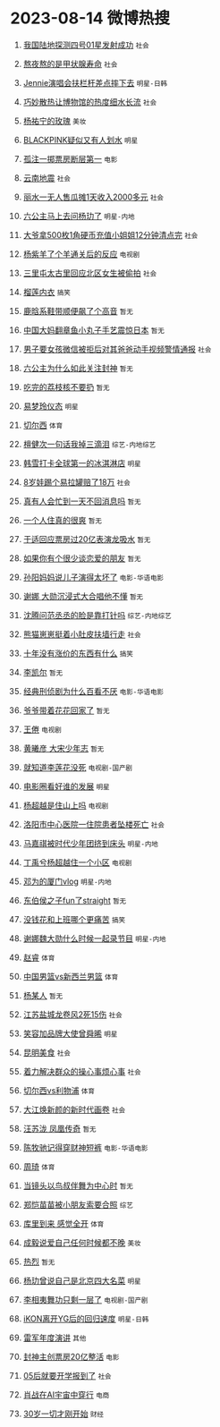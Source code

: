 # 2023-08-14 微博热搜 
1. [我国陆地探测四号01星发射成功](https://m.weibo.cn/search?containerid=100103type%3D1%26t%3D10%26q%3D%23%E6%88%91%E5%9B%BD%E9%99%86%E5%9C%B0%E6%8E%A2%E6%B5%8B%E5%9B%9B%E5%8F%B701%E6%98%9F%E5%8F%91%E5%B0%84%E6%88%90%E5%8A%9F%23&stream_entry_id=51&isnewpage=1&extparam=seat%3D1%26cate%3D10103%26dgr%3D0%26pos%3D0%26stream_entry_id%3D51%26c_type%3D51%26filter_type%3Drealtimehot%26display_time%3D1691951051%26pre_seqid%3D169195105185401757828&luicode=10000011&lfid=106003type%3D25%26t%3D3%26disable_hot%3D1%26filter_type%3Drealtimehot) `社会` 

2. [熬夜熬的是甲状腺寿命](https://m.weibo.cn/search?containerid=100103type%3D1%26t%3D10%26q%3D%23%E7%86%AC%E5%A4%9C%E7%86%AC%E7%9A%84%E6%98%AF%E7%94%B2%E7%8A%B6%E8%85%BA%E5%AF%BF%E5%91%BD%23&stream_entry_id=31&isnewpage=1&extparam=seat%3D1%26cate%3D5001%26dgr%3D0%26stream_entry_id%3D31%26realpos%3D1%26pos%3D0%26q%3D%2523%25E7%2586%25AC%25E5%25A4%259C%25E7%2586%25AC%25E7%259A%2584%25E6%2598%25AF%25E7%2594%25B2%25E7%258A%25B6%25E8%2585%25BA%25E5%25AF%25BF%25E5%2591%25BD%2523%26band_rank%3D1%26lcate%3D5001%26flag%3D16%26c_type%3D31%26filter_type%3Drealtimehot%26display_time%3D1691951051%26pre_seqid%3D169195105185401757828&luicode=10000011&lfid=106003type%3D25%26t%3D3%26disable_hot%3D1%26filter_type%3Drealtimehot) `社会` 

3. [Jennie演唱会扶栏杆差点摔下去](https://m.weibo.cn/search?containerid=100103type%3D1%26t%3D10%26q%3D%23Jennie%E6%BC%94%E5%94%B1%E4%BC%9A%E6%89%B6%E6%A0%8F%E6%9D%86%E5%B7%AE%E7%82%B9%E6%91%94%E4%B8%8B%E5%8E%BB%23&stream_entry_id=31&isnewpage=1&extparam=seat%3D1%26cate%3D5001%26dgr%3D0%26stream_entry_id%3D31%26realpos%3D2%26pos%3D1%26q%3D%2523Jennie%25E6%25BC%2594%25E5%2594%25B1%25E4%25BC%259A%25E6%2589%25B6%25E6%25A0%258F%25E6%259D%2586%25E5%25B7%25AE%25E7%2582%25B9%25E6%2591%2594%25E4%25B8%258B%25E5%258E%25BB%2523%26band_rank%3D2%26lcate%3D5001%26flag%3D1%26c_type%3D31%26filter_type%3Drealtimehot%26display_time%3D1691951051%26pre_seqid%3D169195105185401757828&luicode=10000011&lfid=106003type%3D25%26t%3D3%26disable_hot%3D1%26filter_type%3Drealtimehot) `明星-日韩` 

4. [巧妙散热让博物馆的热度细水长流](https://m.weibo.cn/search?containerid=100103type%3D1%26t%3D10%26q%3D%23%E5%B7%A7%E5%A6%99%E6%95%A3%E7%83%AD%E8%AE%A9%E5%8D%9A%E7%89%A9%E9%A6%86%E7%9A%84%E7%83%AD%E5%BA%A6%E7%BB%86%E6%B0%B4%E9%95%BF%E6%B5%81%23&stream_entry_id=31&isnewpage=1&extparam=seat%3D1%26cate%3D5001%26dgr%3D0%26stream_entry_id%3D31%26realpos%3D3%26pos%3D2%26q%3D%2523%25E5%25B7%25A7%25E5%25A6%2599%25E6%2595%25A3%25E7%2583%25AD%25E8%25AE%25A9%25E5%258D%259A%25E7%2589%25A9%25E9%25A6%2586%25E7%259A%2584%25E7%2583%25AD%25E5%25BA%25A6%25E7%25BB%2586%25E6%25B0%25B4%25E9%2595%25BF%25E6%25B5%2581%2523%26band_rank%3D3%26lcate%3D5001%26flag%3D0%26c_type%3D31%26filter_type%3Drealtimehot%26display_time%3D1691951051%26pre_seqid%3D169195105185401757828&luicode=10000011&lfid=106003type%3D25%26t%3D3%26disable_hot%3D1%26filter_type%3Drealtimehot) `社会` 

5. [杨祐宁的玫瑰](https://m.weibo.cn/search?containerid=100103type%3D1%26t%3D10%26q%3D%23%E6%9D%A8%E7%A5%90%E5%AE%81%E7%9A%84%E7%8E%AB%E7%91%B0%23&stream_entry_id=31&isnewpage=1&extparam=seat%3D1%26topic_ad%3D1%26cate%3D5001%26dgr%3D0%26is_ad_pos%3D1%26adid%3D199382%26pos%3D3%26stream_entry_id%3D31%26band_rank%3D4%26lcate%3D5001%26q%3D%2523%25E6%259D%25A8%25E7%25A5%2590%25E5%25AE%2581%25E7%259A%2584%25E7%258E%25AB%25E7%2591%25B0%2523%26c_type%3D31%26filter_type%3Drealtimehot%26display_time%3D1691951051%26pre_seqid%3D169195105185401757828&luicode=10000011&lfid=106003type%3D25%26t%3D3%26disable_hot%3D1%26filter_type%3Drealtimehot) `美妆` 

6. [BLACKPINK疑似又有人划水](https://m.weibo.cn/search?containerid=100103type%3D1%26t%3D10%26q%3D%23BLACKPINK%E7%96%91%E4%BC%BC%E5%8F%88%E6%9C%89%E4%BA%BA%E5%88%92%E6%B0%B4%23&stream_entry_id=31&isnewpage=1&extparam=seat%3D1%26cate%3D5001%26dgr%3D0%26stream_entry_id%3D31%26realpos%3D4%26pos%3D4%26q%3D%2523BLACKPINK%25E7%2596%2591%25E4%25BC%25BC%25E5%258F%2588%25E6%259C%2589%25E4%25BA%25BA%25E5%2588%2592%25E6%25B0%25B4%2523%26band_rank%3D4%26lcate%3D5001%26flag%3D2%26c_type%3D31%26filter_type%3Drealtimehot%26display_time%3D1691951051%26pre_seqid%3D169195105185401757828&luicode=10000011&lfid=106003type%3D25%26t%3D3%26disable_hot%3D1%26filter_type%3Drealtimehot) `明星` 

7. [孤注一掷票房断层第一](https://m.weibo.cn/search?containerid=100103type%3D1%26t%3D10%26q%3D%23%E5%AD%A4%E6%B3%A8%E4%B8%80%E6%8E%B7%E7%A5%A8%E6%88%BF%E6%96%AD%E5%B1%82%E7%AC%AC%E4%B8%80%23&stream_entry_id=31&isnewpage=1&extparam=seat%3D1%26cate%3D5001%26dgr%3D0%26stream_entry_id%3D31%26realpos%3D5%26pos%3D5%26q%3D%2523%25E5%25AD%25A4%25E6%25B3%25A8%25E4%25B8%2580%25E6%258E%25B7%25E7%25A5%25A8%25E6%2588%25BF%25E6%2596%25AD%25E5%25B1%2582%25E7%25AC%25AC%25E4%25B8%2580%2523%26band_rank%3D5%26lcate%3D5001%26flag%3D0%26c_type%3D31%26filter_type%3Drealtimehot%26display_time%3D1691951051%26pre_seqid%3D169195105185401757828&luicode=10000011&lfid=106003type%3D25%26t%3D3%26disable_hot%3D1%26filter_type%3Drealtimehot) `电影` 

8. [云南地震](https://m.weibo.cn/search?containerid=100103type%3D1%26t%3D10%26q%3D%23%E4%BA%91%E5%8D%97%E5%9C%B0%E9%9C%87%23&stream_entry_id=31&isnewpage=1&extparam=seat%3D1%26cate%3D5001%26dgr%3D0%26stream_entry_id%3D31%26realpos%3D6%26pos%3D6%26q%3D%2523%25E4%25BA%2591%25E5%258D%2597%25E5%259C%25B0%25E9%259C%2587%2523%26band_rank%3D6%26lcate%3D5001%26flag%3D0%26c_type%3D31%26filter_type%3Drealtimehot%26display_time%3D1691951051%26pre_seqid%3D169195105185401757828&luicode=10000011&lfid=106003type%3D25%26t%3D3%26disable_hot%3D1%26filter_type%3Drealtimehot) `社会` 

9. [丽水一无人售瓜摊1天收入2000多元](https://m.weibo.cn/search?containerid=100103type%3D1%26t%3D10%26q%3D%23%E4%B8%BD%E6%B0%B4%E4%B8%80%E6%97%A0%E4%BA%BA%E5%94%AE%E7%93%9C%E6%91%8A1%E5%A4%A9%E6%94%B6%E5%85%A52000%E5%A4%9A%E5%85%83%23&stream_entry_id=31&isnewpage=1&extparam=seat%3D1%26cate%3D5001%26dgr%3D0%26stream_entry_id%3D31%26realpos%3D7%26pos%3D7%26q%3D%2523%25E4%25B8%25BD%25E6%25B0%25B4%25E4%25B8%2580%25E6%2597%25A0%25E4%25BA%25BA%25E5%2594%25AE%25E7%2593%259C%25E6%2591%258A1%25E5%25A4%25A9%25E6%2594%25B6%25E5%2585%25A52000%25E5%25A4%259A%25E5%2585%2583%2523%26band_rank%3D7%26lcate%3D5001%26flag%3D32768%26c_type%3D31%26filter_type%3Drealtimehot%26display_time%3D1691951051%26pre_seqid%3D169195105185401757828&luicode=10000011&lfid=106003type%3D25%26t%3D3%26disable_hot%3D1%26filter_type%3Drealtimehot) `社会` 

10. [六公主马上去问杨玏了](https://m.weibo.cn/search?containerid=100103type%3D1%26t%3D10%26q%3D%23%E5%85%AD%E5%85%AC%E4%B8%BB%E9%A9%AC%E4%B8%8A%E5%8E%BB%E9%97%AE%E6%9D%A8%E7%8E%8F%E4%BA%86%23&stream_entry_id=31&isnewpage=1&extparam=seat%3D1%26cate%3D5001%26dgr%3D0%26stream_entry_id%3D31%26realpos%3D8%26pos%3D8%26q%3D%2523%25E5%2585%25AD%25E5%2585%25AC%25E4%25B8%25BB%25E9%25A9%25AC%25E4%25B8%258A%25E5%258E%25BB%25E9%2597%25AE%25E6%259D%25A8%25E7%258E%258F%25E4%25BA%2586%2523%26band_rank%3D8%26lcate%3D5001%26flag%3D0%26c_type%3D31%26filter_type%3Drealtimehot%26display_time%3D1691951051%26pre_seqid%3D169195105185401757828&luicode=10000011&lfid=106003type%3D25%26t%3D3%26disable_hot%3D1%26filter_type%3Drealtimehot) `明星-内地` 

11. [大爷拿500枚1角硬币充值小姐姐12分钟清点完](https://m.weibo.cn/search?containerid=100103type%3D1%26t%3D10%26q%3D%23%E5%A4%A7%E7%88%B7%E6%8B%BF500%E6%9E%9A1%E8%A7%92%E7%A1%AC%E5%B8%81%E5%85%85%E5%80%BC%E5%B0%8F%E5%A7%90%E5%A7%9012%E5%88%86%E9%92%9F%E6%B8%85%E7%82%B9%E5%AE%8C%23&stream_entry_id=31&isnewpage=1&extparam=seat%3D1%26cate%3D5001%26dgr%3D0%26stream_entry_id%3D31%26realpos%3D9%26pos%3D9%26q%3D%2523%25E5%25A4%25A7%25E7%2588%25B7%25E6%258B%25BF500%25E6%259E%259A1%25E8%25A7%2592%25E7%25A1%25AC%25E5%25B8%2581%25E5%2585%2585%25E5%2580%25BC%25E5%25B0%258F%25E5%25A7%2590%25E5%25A7%259012%25E5%2588%2586%25E9%2592%259F%25E6%25B8%2585%25E7%2582%25B9%25E5%25AE%258C%2523%26band_rank%3D9%26lcate%3D5001%26flag%3D32768%26c_type%3D31%26filter_type%3Drealtimehot%26display_time%3D1691951051%26pre_seqid%3D169195105185401757828&luicode=10000011&lfid=106003type%3D25%26t%3D3%26disable_hot%3D1%26filter_type%3Drealtimehot) `社会` 

12. [杨紫羊了个羊通关后的反应](https://m.weibo.cn/search?containerid=100103type%3D1%26t%3D10%26q%3D%23%E6%9D%A8%E7%B4%AB%E7%BE%8A%E4%BA%86%E4%B8%AA%E7%BE%8A%E9%80%9A%E5%85%B3%E5%90%8E%E7%9A%84%E5%8F%8D%E5%BA%94%23&stream_entry_id=31&isnewpage=1&extparam=seat%3D1%26cate%3D5001%26dgr%3D0%26stream_entry_id%3D31%26realpos%3D10%26pos%3D10%26q%3D%2523%25E6%259D%25A8%25E7%25B4%25AB%25E7%25BE%258A%25E4%25BA%2586%25E4%25B8%25AA%25E7%25BE%258A%25E9%2580%259A%25E5%2585%25B3%25E5%2590%258E%25E7%259A%2584%25E5%258F%258D%25E5%25BA%2594%2523%26band_rank%3D10%26lcate%3D5001%26flag%3D0%26c_type%3D31%26filter_type%3Drealtimehot%26display_time%3D1691951051%26pre_seqid%3D169195105185401757828&luicode=10000011&lfid=106003type%3D25%26t%3D3%26disable_hot%3D1%26filter_type%3Drealtimehot) `电视剧` 

13. [三里屯太古里回应北区女生被偷拍](https://m.weibo.cn/search?containerid=100103type%3D1%26t%3D10%26q%3D%23%E4%B8%89%E9%87%8C%E5%B1%AF%E5%A4%AA%E5%8F%A4%E9%87%8C%E5%9B%9E%E5%BA%94%E5%8C%97%E5%8C%BA%E5%A5%B3%E7%94%9F%E8%A2%AB%E5%81%B7%E6%8B%8D%23&stream_entry_id=31&isnewpage=1&extparam=seat%3D1%26cate%3D5001%26dgr%3D0%26stream_entry_id%3D31%26realpos%3D11%26pos%3D11%26q%3D%2523%25E4%25B8%2589%25E9%2587%258C%25E5%25B1%25AF%25E5%25A4%25AA%25E5%258F%25A4%25E9%2587%258C%25E5%259B%259E%25E5%25BA%2594%25E5%258C%2597%25E5%258C%25BA%25E5%25A5%25B3%25E7%2594%259F%25E8%25A2%25AB%25E5%2581%25B7%25E6%258B%258D%2523%26band_rank%3D11%26lcate%3D5001%26flag%3D2%26c_type%3D31%26filter_type%3Drealtimehot%26display_time%3D1691951051%26pre_seqid%3D169195105185401757828&luicode=10000011&lfid=106003type%3D25%26t%3D3%26disable_hot%3D1%26filter_type%3Drealtimehot) `社会` 

14. [榴莲内衣](https://m.weibo.cn/search?containerid=100103type%3D1%26t%3D10%26q%3D%23%E6%A6%B4%E8%8E%B2%E5%86%85%E8%A1%A3%23&stream_entry_id=31&isnewpage=1&extparam=seat%3D1%26cate%3D5001%26dgr%3D0%26stream_entry_id%3D31%26realpos%3D12%26pos%3D12%26q%3D%2523%25E6%25A6%25B4%25E8%258E%25B2%25E5%2586%2585%25E8%25A1%25A3%2523%26band_rank%3D12%26lcate%3D5001%26flag%3D2%26c_type%3D31%26filter_type%3Drealtimehot%26display_time%3D1691951051%26pre_seqid%3D169195105185401757828&luicode=10000011&lfid=106003type%3D25%26t%3D3%26disable_hot%3D1%26filter_type%3Drealtimehot) `搞笑` 

15. [鹿晗系鞋带顺便飙了个高音](https://m.weibo.cn/search?containerid=100103type%3D1%26t%3D10%26q%3D%23%E9%B9%BF%E6%99%97%E7%B3%BB%E9%9E%8B%E5%B8%A6%E9%A1%BA%E4%BE%BF%E9%A3%99%E4%BA%86%E4%B8%AA%E9%AB%98%E9%9F%B3%23&stream_entry_id=31&isnewpage=1&extparam=seat%3D1%26cate%3D5001%26dgr%3D0%26stream_entry_id%3D31%26realpos%3D13%26pos%3D13%26q%3D%2523%25E9%25B9%25BF%25E6%2599%2597%25E7%25B3%25BB%25E9%259E%258B%25E5%25B8%25A6%25E9%25A1%25BA%25E4%25BE%25BF%25E9%25A3%2599%25E4%25BA%2586%25E4%25B8%25AA%25E9%25AB%2598%25E9%259F%25B3%2523%26band_rank%3D13%26lcate%3D5001%26flag%3D0%26c_type%3D31%26filter_type%3Drealtimehot%26display_time%3D1691951051%26pre_seqid%3D169195105185401757828&luicode=10000011&lfid=106003type%3D25%26t%3D3%26disable_hot%3D1%26filter_type%3Drealtimehot) `暂无` 

16. [中国大妈翻章鱼小丸子手艺震惊日本](https://m.weibo.cn/search?containerid=100103type%3D1%26t%3D10%26q%3D%E4%B8%AD%E5%9B%BD%E5%A4%A7%E5%A6%88%E7%BF%BB%E7%AB%A0%E9%B1%BC%E5%B0%8F%E4%B8%B8%E5%AD%90%E6%89%8B%E8%89%BA%E9%9C%87%E6%83%8A%E6%97%A5%E6%9C%AC&stream_entry_id=31&isnewpage=1&extparam=seat%3D1%26cate%3D5001%26dgr%3D0%26stream_entry_id%3D31%26realpos%3D14%26pos%3D14%26q%3D%25E4%25B8%25AD%25E5%259B%25BD%25E5%25A4%25A7%25E5%25A6%2588%25E7%25BF%25BB%25E7%25AB%25A0%25E9%25B1%25BC%25E5%25B0%258F%25E4%25B8%25B8%25E5%25AD%2590%25E6%2589%258B%25E8%2589%25BA%25E9%259C%2587%25E6%2583%258A%25E6%2597%25A5%25E6%259C%25AC%26band_rank%3D14%26lcate%3D5001%26flag%3D0%26c_type%3D31%26filter_type%3Drealtimehot%26display_time%3D1691951051%26pre_seqid%3D169195105185401757828&luicode=10000011&lfid=106003type%3D25%26t%3D3%26disable_hot%3D1%26filter_type%3Drealtimehot) `暂无` 

17. [男子要女孩微信被拒后对其爸爸动手视频警情通报](https://m.weibo.cn/search?containerid=100103type%3D1%26t%3D10%26q%3D%23%E7%94%B7%E5%AD%90%E8%A6%81%E5%A5%B3%E5%AD%A9%E5%BE%AE%E4%BF%A1%E8%A2%AB%E6%8B%92%E5%90%8E%E5%AF%B9%E5%85%B6%E7%88%B8%E7%88%B8%E5%8A%A8%E6%89%8B%E8%A7%86%E9%A2%91%E8%AD%A6%E6%83%85%E9%80%9A%E6%8A%A5%23&stream_entry_id=31&isnewpage=1&extparam=seat%3D1%26cate%3D5001%26dgr%3D0%26stream_entry_id%3D31%26realpos%3D15%26pos%3D15%26q%3D%2523%25E7%2594%25B7%25E5%25AD%2590%25E8%25A6%2581%25E5%25A5%25B3%25E5%25AD%25A9%25E5%25BE%25AE%25E4%25BF%25A1%25E8%25A2%25AB%25E6%258B%2592%25E5%2590%258E%25E5%25AF%25B9%25E5%2585%25B6%25E7%2588%25B8%25E7%2588%25B8%25E5%258A%25A8%25E6%2589%258B%25E8%25A7%2586%25E9%25A2%2591%25E8%25AD%25A6%25E6%2583%2585%25E9%2580%259A%25E6%258A%25A5%2523%26band_rank%3D15%26lcate%3D5001%26flag%3D0%26c_type%3D31%26filter_type%3Drealtimehot%26display_time%3D1691951051%26pre_seqid%3D169195105185401757828&luicode=10000011&lfid=106003type%3D25%26t%3D3%26disable_hot%3D1%26filter_type%3Drealtimehot) `社会` 

18. [六公主为什么如此关注封神](https://m.weibo.cn/search?containerid=100103type%3D1%26t%3D10%26q%3D%23%E5%85%AD%E5%85%AC%E4%B8%BB%E4%B8%BA%E4%BB%80%E4%B9%88%E5%A6%82%E6%AD%A4%E5%85%B3%E6%B3%A8%E5%B0%81%E7%A5%9E%23&stream_entry_id=31&isnewpage=1&extparam=seat%3D1%26cate%3D5001%26dgr%3D0%26stream_entry_id%3D31%26realpos%3D16%26pos%3D16%26q%3D%2523%25E5%2585%25AD%25E5%2585%25AC%25E4%25B8%25BB%25E4%25B8%25BA%25E4%25BB%2580%25E4%25B9%2588%25E5%25A6%2582%25E6%25AD%25A4%25E5%2585%25B3%25E6%25B3%25A8%25E5%25B0%2581%25E7%25A5%259E%2523%26band_rank%3D16%26lcate%3D5001%26flag%3D0%26c_type%3D31%26filter_type%3Drealtimehot%26display_time%3D1691951051%26pre_seqid%3D169195105185401757828&luicode=10000011&lfid=106003type%3D25%26t%3D3%26disable_hot%3D1%26filter_type%3Drealtimehot) `暂无` 

19. [吃完的荔枝核不要扔](https://m.weibo.cn/search?containerid=100103type%3D1%26t%3D10%26q%3D%E5%90%83%E5%AE%8C%E7%9A%84%E8%8D%94%E6%9E%9D%E6%A0%B8%E4%B8%8D%E8%A6%81%E6%89%94&stream_entry_id=31&isnewpage=1&extparam=seat%3D1%26cate%3D5001%26dgr%3D0%26stream_entry_id%3D31%26realpos%3D17%26pos%3D17%26q%3D%25E5%2590%2583%25E5%25AE%258C%25E7%259A%2584%25E8%258D%2594%25E6%259E%259D%25E6%25A0%25B8%25E4%25B8%258D%25E8%25A6%2581%25E6%2589%2594%26band_rank%3D17%26lcate%3D5001%26flag%3D0%26c_type%3D31%26filter_type%3Drealtimehot%26display_time%3D1691951051%26pre_seqid%3D169195105185401757828&luicode=10000011&lfid=106003type%3D25%26t%3D3%26disable_hot%3D1%26filter_type%3Drealtimehot) `暂无` 

20. [易梦玲仪态](https://m.weibo.cn/search?containerid=100103type%3D1%26t%3D10%26q%3D%23%E6%98%93%E6%A2%A6%E7%8E%B2%E4%BB%AA%E6%80%81%23&stream_entry_id=31&isnewpage=1&extparam=seat%3D1%26cate%3D5001%26dgr%3D0%26stream_entry_id%3D31%26realpos%3D18%26pos%3D18%26q%3D%2523%25E6%2598%2593%25E6%25A2%25A6%25E7%258E%25B2%25E4%25BB%25AA%25E6%2580%2581%2523%26band_rank%3D18%26lcate%3D5001%26flag%3D0%26c_type%3D31%26filter_type%3Drealtimehot%26display_time%3D1691951051%26pre_seqid%3D169195105185401757828&luicode=10000011&lfid=106003type%3D25%26t%3D3%26disable_hot%3D1%26filter_type%3Drealtimehot) `明星` 

21. [切尔西](https://m.weibo.cn/search?containerid=100103type%3D1%26t%3D10%26q%3D%E5%88%87%E5%B0%94%E8%A5%BF&stream_entry_id=31&isnewpage=1&extparam=seat%3D1%26cate%3D5001%26dgr%3D0%26stream_entry_id%3D31%26realpos%3D19%26pos%3D19%26q%3D%25E5%2588%2587%25E5%25B0%2594%25E8%25A5%25BF%26band_rank%3D19%26lcate%3D5001%26flag%3D0%26c_type%3D31%26filter_type%3Drealtimehot%26display_time%3D1691951051%26pre_seqid%3D169195105185401757828&luicode=10000011&lfid=106003type%3D25%26t%3D3%26disable_hot%3D1%26filter_type%3Drealtimehot) `体育` 

22. [檀健次一句话我掉三滴泪](https://m.weibo.cn/search?containerid=100103type%3D1%26t%3D10%26q%3D%23%E6%AA%80%E5%81%A5%E6%AC%A1%E4%B8%80%E5%8F%A5%E8%AF%9D%E6%88%91%E6%8E%89%E4%B8%89%E6%BB%B4%E6%B3%AA%23&stream_entry_id=31&isnewpage=1&extparam=seat%3D1%26cate%3D5001%26dgr%3D0%26stream_entry_id%3D31%26realpos%3D20%26pos%3D20%26q%3D%2523%25E6%25AA%2580%25E5%2581%25A5%25E6%25AC%25A1%25E4%25B8%2580%25E5%258F%25A5%25E8%25AF%259D%25E6%2588%2591%25E6%258E%2589%25E4%25B8%2589%25E6%25BB%25B4%25E6%25B3%25AA%2523%26band_rank%3D20%26lcate%3D5001%26flag%3D0%26c_type%3D31%26filter_type%3Drealtimehot%26display_time%3D1691951051%26pre_seqid%3D169195105185401757828&luicode=10000011&lfid=106003type%3D25%26t%3D3%26disable_hot%3D1%26filter_type%3Drealtimehot) `综艺-内地综艺` 

23. [韩雪打卡全球第一的冰淇淋店](https://m.weibo.cn/search?containerid=100103type%3D1%26t%3D10%26q%3D%23%E9%9F%A9%E9%9B%AA%E6%89%93%E5%8D%A1%E5%85%A8%E7%90%83%E7%AC%AC%E4%B8%80%E7%9A%84%E5%86%B0%E6%B7%87%E6%B7%8B%E5%BA%97%23&stream_entry_id=31&isnewpage=1&extparam=seat%3D1%26cate%3D5001%26dgr%3D0%26stream_entry_id%3D31%26realpos%3D21%26pos%3D21%26q%3D%2523%25E9%259F%25A9%25E9%259B%25AA%25E6%2589%2593%25E5%258D%25A1%25E5%2585%25A8%25E7%2590%2583%25E7%25AC%25AC%25E4%25B8%2580%25E7%259A%2584%25E5%2586%25B0%25E6%25B7%2587%25E6%25B7%258B%25E5%25BA%2597%2523%26band_rank%3D21%26lcate%3D5001%26flag%3D1%26c_type%3D31%26filter_type%3Drealtimehot%26display_time%3D1691951051%26pre_seqid%3D169195105185401757828&luicode=10000011&lfid=106003type%3D25%26t%3D3%26disable_hot%3D1%26filter_type%3Drealtimehot) `明星` 

24. [8岁娃踢个易拉罐赔了18万](https://m.weibo.cn/search?containerid=100103type%3D1%26t%3D10%26q%3D%238%E5%B2%81%E5%A8%83%E8%B8%A2%E4%B8%AA%E6%98%93%E6%8B%89%E7%BD%90%E8%B5%94%E4%BA%8618%E4%B8%87%23&stream_entry_id=31&isnewpage=1&extparam=seat%3D1%26cate%3D5001%26dgr%3D0%26stream_entry_id%3D31%26realpos%3D22%26pos%3D22%26q%3D%25238%25E5%25B2%2581%25E5%25A8%2583%25E8%25B8%25A2%25E4%25B8%25AA%25E6%2598%2593%25E6%258B%2589%25E7%25BD%2590%25E8%25B5%2594%25E4%25BA%258618%25E4%25B8%2587%2523%26band_rank%3D22%26lcate%3D5001%26flag%3D0%26c_type%3D31%26filter_type%3Drealtimehot%26display_time%3D1691951051%26pre_seqid%3D169195105185401757828&luicode=10000011&lfid=106003type%3D25%26t%3D3%26disable_hot%3D1%26filter_type%3Drealtimehot) `社会` 

25. [真有人会忙到一天不回消息吗](https://m.weibo.cn/search?containerid=100103type%3D1%26t%3D10%26q%3D%E7%9C%9F%E6%9C%89%E4%BA%BA%E4%BC%9A%E5%BF%99%E5%88%B0%E4%B8%80%E5%A4%A9%E4%B8%8D%E5%9B%9E%E6%B6%88%E6%81%AF%E5%90%97&stream_entry_id=31&isnewpage=1&extparam=seat%3D1%26cate%3D5001%26dgr%3D0%26stream_entry_id%3D31%26realpos%3D23%26pos%3D23%26q%3D%25E7%259C%259F%25E6%259C%2589%25E4%25BA%25BA%25E4%25BC%259A%25E5%25BF%2599%25E5%2588%25B0%25E4%25B8%2580%25E5%25A4%25A9%25E4%25B8%258D%25E5%259B%259E%25E6%25B6%2588%25E6%2581%25AF%25E5%2590%2597%26band_rank%3D23%26lcate%3D5001%26flag%3D0%26c_type%3D31%26filter_type%3Drealtimehot%26display_time%3D1691951051%26pre_seqid%3D169195105185401757828&luicode=10000011&lfid=106003type%3D25%26t%3D3%26disable_hot%3D1%26filter_type%3Drealtimehot) `暂无` 

26. [一个人住真的很爽](https://m.weibo.cn/search?containerid=100103type%3D1%26t%3D10%26q%3D%E4%B8%80%E4%B8%AA%E4%BA%BA%E4%BD%8F%E7%9C%9F%E7%9A%84%E5%BE%88%E7%88%BD&stream_entry_id=31&isnewpage=1&extparam=seat%3D1%26cate%3D5001%26dgr%3D0%26stream_entry_id%3D31%26realpos%3D24%26pos%3D24%26q%3D%25E4%25B8%2580%25E4%25B8%25AA%25E4%25BA%25BA%25E4%25BD%258F%25E7%259C%259F%25E7%259A%2584%25E5%25BE%2588%25E7%2588%25BD%26band_rank%3D24%26lcate%3D5001%26flag%3D0%26c_type%3D31%26filter_type%3Drealtimehot%26display_time%3D1691951051%26pre_seqid%3D169195105185401757828&luicode=10000011&lfid=106003type%3D25%26t%3D3%26disable_hot%3D1%26filter_type%3Drealtimehot) `暂无` 

27. [于适回应票房过20亿表演龙吸水](https://m.weibo.cn/search?containerid=100103type%3D1%26t%3D10%26q%3D%23%E4%BA%8E%E9%80%82%E5%9B%9E%E5%BA%94%E7%A5%A8%E6%88%BF%E8%BF%8720%E4%BA%BF%E8%A1%A8%E6%BC%94%E9%BE%99%E5%90%B8%E6%B0%B4%23&stream_entry_id=31&isnewpage=1&extparam=seat%3D1%26cate%3D5001%26dgr%3D0%26stream_entry_id%3D31%26realpos%3D25%26pos%3D25%26q%3D%2523%25E4%25BA%258E%25E9%2580%2582%25E5%259B%259E%25E5%25BA%2594%25E7%25A5%25A8%25E6%2588%25BF%25E8%25BF%258720%25E4%25BA%25BF%25E8%25A1%25A8%25E6%25BC%2594%25E9%25BE%2599%25E5%2590%25B8%25E6%25B0%25B4%2523%26band_rank%3D25%26lcate%3D5001%26flag%3D0%26c_type%3D31%26filter_type%3Drealtimehot%26display_time%3D1691951051%26pre_seqid%3D169195105185401757828&luicode=10000011&lfid=106003type%3D25%26t%3D3%26disable_hot%3D1%26filter_type%3Drealtimehot) `暂无` 

28. [如果你有个很少谈恋爱的朋友](https://m.weibo.cn/search?containerid=100103type%3D1%26t%3D10%26q%3D%E5%A6%82%E6%9E%9C%E4%BD%A0%E6%9C%89%E4%B8%AA%E5%BE%88%E5%B0%91%E8%B0%88%E6%81%8B%E7%88%B1%E7%9A%84%E6%9C%8B%E5%8F%8B&stream_entry_id=31&isnewpage=1&extparam=seat%3D1%26cate%3D5001%26dgr%3D0%26stream_entry_id%3D31%26realpos%3D26%26pos%3D26%26q%3D%25E5%25A6%2582%25E6%259E%259C%25E4%25BD%25A0%25E6%259C%2589%25E4%25B8%25AA%25E5%25BE%2588%25E5%25B0%2591%25E8%25B0%2588%25E6%2581%258B%25E7%2588%25B1%25E7%259A%2584%25E6%259C%258B%25E5%258F%258B%26band_rank%3D26%26lcate%3D5001%26flag%3D0%26c_type%3D31%26filter_type%3Drealtimehot%26display_time%3D1691951051%26pre_seqid%3D169195105185401757828&luicode=10000011&lfid=106003type%3D25%26t%3D3%26disable_hot%3D1%26filter_type%3Drealtimehot) `暂无` 

29. [孙阳妈妈说儿子演得太坏了](https://m.weibo.cn/search?containerid=100103type%3D1%26t%3D10%26q%3D%23%E5%AD%99%E9%98%B3%E5%A6%88%E5%A6%88%E8%AF%B4%E5%84%BF%E5%AD%90%E6%BC%94%E5%BE%97%E5%A4%AA%E5%9D%8F%E4%BA%86%23&stream_entry_id=31&isnewpage=1&extparam=seat%3D1%26cate%3D5001%26dgr%3D0%26stream_entry_id%3D31%26realpos%3D27%26pos%3D27%26q%3D%2523%25E5%25AD%2599%25E9%2598%25B3%25E5%25A6%2588%25E5%25A6%2588%25E8%25AF%25B4%25E5%2584%25BF%25E5%25AD%2590%25E6%25BC%2594%25E5%25BE%2597%25E5%25A4%25AA%25E5%259D%258F%25E4%25BA%2586%2523%26band_rank%3D27%26lcate%3D5001%26flag%3D0%26c_type%3D31%26filter_type%3Drealtimehot%26display_time%3D1691951051%26pre_seqid%3D169195105185401757828&luicode=10000011&lfid=106003type%3D25%26t%3D3%26disable_hot%3D1%26filter_type%3Drealtimehot) `电影-华语电影` 

30. [谢娜 大勋沉浸式大合唱他不懂](https://m.weibo.cn/search?containerid=100103type%3D1%26t%3D10%26q%3D%E8%B0%A2%E5%A8%9C+%E5%A4%A7%E5%8B%8B%E6%B2%89%E6%B5%B8%E5%BC%8F%E5%A4%A7%E5%90%88%E5%94%B1%E4%BB%96%E4%B8%8D%E6%87%82&stream_entry_id=31&isnewpage=1&extparam=seat%3D1%26cate%3D5001%26dgr%3D0%26stream_entry_id%3D31%26realpos%3D28%26pos%3D28%26q%3D%25E8%25B0%25A2%25E5%25A8%259C%2520%25E5%25A4%25A7%25E5%258B%258B%25E6%25B2%2589%25E6%25B5%25B8%25E5%25BC%258F%25E5%25A4%25A7%25E5%2590%2588%25E5%2594%25B1%25E4%25BB%2596%25E4%25B8%258D%25E6%2587%2582%26band_rank%3D28%26lcate%3D5001%26flag%3D0%26c_type%3D31%26filter_type%3Drealtimehot%26display_time%3D1691951051%26pre_seqid%3D169195105185401757828&luicode=10000011&lfid=106003type%3D25%26t%3D3%26disable_hot%3D1%26filter_type%3Drealtimehot) `暂无` 

31. [沈腾问范丞丞的脸是靠打针吗](https://m.weibo.cn/search?containerid=100103type%3D1%26t%3D10%26q%3D%23%E6%B2%88%E8%85%BE%E9%97%AE%E8%8C%83%E4%B8%9E%E4%B8%9E%E7%9A%84%E8%84%B8%E6%98%AF%E9%9D%A0%E6%89%93%E9%92%88%E5%90%97%23&stream_entry_id=31&isnewpage=1&extparam=seat%3D1%26cate%3D5001%26dgr%3D0%26stream_entry_id%3D31%26realpos%3D29%26pos%3D29%26q%3D%2523%25E6%25B2%2588%25E8%2585%25BE%25E9%2597%25AE%25E8%258C%2583%25E4%25B8%259E%25E4%25B8%259E%25E7%259A%2584%25E8%2584%25B8%25E6%2598%25AF%25E9%259D%25A0%25E6%2589%2593%25E9%2592%2588%25E5%2590%2597%2523%26band_rank%3D29%26lcate%3D5001%26flag%3D0%26c_type%3D31%26filter_type%3Drealtimehot%26display_time%3D1691951051%26pre_seqid%3D169195105185401757828&luicode=10000011&lfid=106003type%3D25%26t%3D3%26disable_hot%3D1%26filter_type%3Drealtimehot) `综艺-内地综艺` 

32. [熊猫崽崽挺着小肚皮扶墙行走](https://m.weibo.cn/search?containerid=100103type%3D1%26t%3D10%26q%3D%23%E7%86%8A%E7%8C%AB%E5%B4%BD%E5%B4%BD%E6%8C%BA%E7%9D%80%E5%B0%8F%E8%82%9A%E7%9A%AE%E6%89%B6%E5%A2%99%E8%A1%8C%E8%B5%B0%23&stream_entry_id=31&isnewpage=1&extparam=seat%3D1%26cate%3D5001%26dgr%3D0%26stream_entry_id%3D31%26realpos%3D30%26pos%3D30%26q%3D%2523%25E7%2586%258A%25E7%258C%25AB%25E5%25B4%25BD%25E5%25B4%25BD%25E6%258C%25BA%25E7%259D%2580%25E5%25B0%258F%25E8%2582%259A%25E7%259A%25AE%25E6%2589%25B6%25E5%25A2%2599%25E8%25A1%258C%25E8%25B5%25B0%2523%26band_rank%3D30%26lcate%3D5001%26flag%3D1%26c_type%3D31%26filter_type%3Drealtimehot%26display_time%3D1691951051%26pre_seqid%3D169195105185401757828&luicode=10000011&lfid=106003type%3D25%26t%3D3%26disable_hot%3D1%26filter_type%3Drealtimehot) `社会` 

33. [十年没有涨价的东西有什么](https://m.weibo.cn/search?containerid=100103type%3D1%26t%3D10%26q%3D%23%E5%8D%81%E5%B9%B4%E6%B2%A1%E6%9C%89%E6%B6%A8%E4%BB%B7%E7%9A%84%E4%B8%9C%E8%A5%BF%E6%9C%89%E4%BB%80%E4%B9%88%23&stream_entry_id=31&isnewpage=1&extparam=seat%3D1%26cate%3D5001%26dgr%3D0%26stream_entry_id%3D31%26realpos%3D31%26pos%3D31%26q%3D%2523%25E5%258D%2581%25E5%25B9%25B4%25E6%25B2%25A1%25E6%259C%2589%25E6%25B6%25A8%25E4%25BB%25B7%25E7%259A%2584%25E4%25B8%259C%25E8%25A5%25BF%25E6%259C%2589%25E4%25BB%2580%25E4%25B9%2588%2523%26band_rank%3D31%26lcate%3D5001%26flag%3D0%26c_type%3D31%26filter_type%3Drealtimehot%26display_time%3D1691951051%26pre_seqid%3D169195105185401757828&luicode=10000011&lfid=106003type%3D25%26t%3D3%26disable_hot%3D1%26filter_type%3Drealtimehot) `搞笑` 

34. [李凯尔](https://m.weibo.cn/search?containerid=100103type%3D1%26t%3D10%26q%3D%E6%9D%8E%E5%87%AF%E5%B0%94&stream_entry_id=31&isnewpage=1&extparam=seat%3D1%26cate%3D5001%26dgr%3D0%26stream_entry_id%3D31%26realpos%3D32%26pos%3D32%26q%3D%25E6%259D%258E%25E5%2587%25AF%25E5%25B0%2594%26band_rank%3D32%26lcate%3D5001%26flag%3D0%26c_type%3D31%26filter_type%3Drealtimehot%26display_time%3D1691951051%26pre_seqid%3D169195105185401757828&luicode=10000011&lfid=106003type%3D25%26t%3D3%26disable_hot%3D1%26filter_type%3Drealtimehot) `暂无` 

35. [经典刑侦剧为什么百看不厌](https://m.weibo.cn/search?containerid=100103type%3D1%26t%3D10%26q%3D%23%E7%BB%8F%E5%85%B8%E5%88%91%E4%BE%A6%E5%89%A7%E4%B8%BA%E4%BB%80%E4%B9%88%E7%99%BE%E7%9C%8B%E4%B8%8D%E5%8E%8C%23&stream_entry_id=31&isnewpage=1&extparam=seat%3D1%26cate%3D5001%26dgr%3D0%26stream_entry_id%3D31%26realpos%3D33%26pos%3D33%26q%3D%2523%25E7%25BB%258F%25E5%2585%25B8%25E5%2588%2591%25E4%25BE%25A6%25E5%2589%25A7%25E4%25B8%25BA%25E4%25BB%2580%25E4%25B9%2588%25E7%2599%25BE%25E7%259C%258B%25E4%25B8%258D%25E5%258E%258C%2523%26band_rank%3D33%26lcate%3D5001%26flag%3D1%26c_type%3D31%26filter_type%3Drealtimehot%26display_time%3D1691951051%26pre_seqid%3D169195105185401757828&luicode=10000011&lfid=106003type%3D25%26t%3D3%26disable_hot%3D1%26filter_type%3Drealtimehot) `电影-华语电影` 

36. [爷爷带着花花回家了](https://m.weibo.cn/search?containerid=100103type%3D1%26t%3D10%26q%3D%E7%88%B7%E7%88%B7%E5%B8%A6%E7%9D%80%E8%8A%B1%E8%8A%B1%E5%9B%9E%E5%AE%B6%E4%BA%86&stream_entry_id=31&isnewpage=1&extparam=seat%3D1%26cate%3D5001%26dgr%3D0%26stream_entry_id%3D31%26realpos%3D34%26pos%3D34%26q%3D%25E7%2588%25B7%25E7%2588%25B7%25E5%25B8%25A6%25E7%259D%2580%25E8%258A%25B1%25E8%258A%25B1%25E5%259B%259E%25E5%25AE%25B6%25E4%25BA%2586%26band_rank%3D34%26lcate%3D5001%26flag%3D0%26c_type%3D31%26filter_type%3Drealtimehot%26display_time%3D1691951051%26pre_seqid%3D169195105185401757828&luicode=10000011&lfid=106003type%3D25%26t%3D3%26disable_hot%3D1%26filter_type%3Drealtimehot) `暂无` 

37. [王倦](https://m.weibo.cn/search?containerid=100103type%3D1%26t%3D10%26q%3D%E7%8E%8B%E5%80%A6&stream_entry_id=31&isnewpage=1&extparam=seat%3D1%26cate%3D5001%26dgr%3D0%26stream_entry_id%3D31%26realpos%3D35%26pos%3D35%26q%3D%25E7%258E%258B%25E5%2580%25A6%26band_rank%3D35%26lcate%3D5001%26flag%3D0%26c_type%3D31%26filter_type%3Drealtimehot%26display_time%3D1691951051%26pre_seqid%3D169195105185401757828&luicode=10000011&lfid=106003type%3D25%26t%3D3%26disable_hot%3D1%26filter_type%3Drealtimehot) `电视剧` 

38. [黄曦彦 大宋少年志](https://m.weibo.cn/search?containerid=100103type%3D1%26t%3D10%26q%3D%E9%BB%84%E6%9B%A6%E5%BD%A6+%E5%A4%A7%E5%AE%8B%E5%B0%91%E5%B9%B4%E5%BF%97&stream_entry_id=31&isnewpage=1&extparam=seat%3D1%26cate%3D5001%26dgr%3D0%26stream_entry_id%3D31%26realpos%3D36%26pos%3D36%26q%3D%25E9%25BB%2584%25E6%259B%25A6%25E5%25BD%25A6%2520%25E5%25A4%25A7%25E5%25AE%258B%25E5%25B0%2591%25E5%25B9%25B4%25E5%25BF%2597%26band_rank%3D36%26lcate%3D5001%26flag%3D0%26c_type%3D31%26filter_type%3Drealtimehot%26display_time%3D1691951051%26pre_seqid%3D169195105185401757828&luicode=10000011&lfid=106003type%3D25%26t%3D3%26disable_hot%3D1%26filter_type%3Drealtimehot) `暂无` 

39. [就知道李莲花没死](https://m.weibo.cn/search?containerid=100103type%3D1%26t%3D10%26q%3D%23%E5%B0%B1%E7%9F%A5%E9%81%93%E6%9D%8E%E8%8E%B2%E8%8A%B1%E6%B2%A1%E6%AD%BB%23&stream_entry_id=31&isnewpage=1&extparam=seat%3D1%26cate%3D5001%26dgr%3D0%26stream_entry_id%3D31%26realpos%3D37%26pos%3D37%26q%3D%2523%25E5%25B0%25B1%25E7%259F%25A5%25E9%2581%2593%25E6%259D%258E%25E8%258E%25B2%25E8%258A%25B1%25E6%25B2%25A1%25E6%25AD%25BB%2523%26band_rank%3D37%26lcate%3D5001%26flag%3D0%26c_type%3D31%26filter_type%3Drealtimehot%26display_time%3D1691951051%26pre_seqid%3D169195105185401757828&luicode=10000011&lfid=106003type%3D25%26t%3D3%26disable_hot%3D1%26filter_type%3Drealtimehot) `电视剧-国产剧` 

40. [电影圈看好谁的发展](https://m.weibo.cn/search?containerid=100103type%3D1%26t%3D10%26q%3D%23%E7%94%B5%E5%BD%B1%E5%9C%88%E7%9C%8B%E5%A5%BD%E8%B0%81%E7%9A%84%E5%8F%91%E5%B1%95%23&stream_entry_id=31&isnewpage=1&extparam=seat%3D1%26cate%3D5001%26dgr%3D0%26stream_entry_id%3D31%26realpos%3D38%26pos%3D38%26q%3D%2523%25E7%2594%25B5%25E5%25BD%25B1%25E5%259C%2588%25E7%259C%258B%25E5%25A5%25BD%25E8%25B0%2581%25E7%259A%2584%25E5%258F%2591%25E5%25B1%2595%2523%26band_rank%3D38%26lcate%3D5001%26flag%3D1%26c_type%3D31%26filter_type%3Drealtimehot%26display_time%3D1691951051%26pre_seqid%3D169195105185401757828&luicode=10000011&lfid=106003type%3D25%26t%3D3%26disable_hot%3D1%26filter_type%3Drealtimehot) `明星` 

41. [杨超越是住山上吗](https://m.weibo.cn/search?containerid=100103type%3D1%26t%3D10%26q%3D%23%E6%9D%A8%E8%B6%85%E8%B6%8A%E6%98%AF%E4%BD%8F%E5%B1%B1%E4%B8%8A%E5%90%97%23&stream_entry_id=31&isnewpage=1&extparam=seat%3D1%26cate%3D5001%26dgr%3D0%26stream_entry_id%3D31%26realpos%3D39%26pos%3D39%26q%3D%2523%25E6%259D%25A8%25E8%25B6%2585%25E8%25B6%258A%25E6%2598%25AF%25E4%25BD%258F%25E5%25B1%25B1%25E4%25B8%258A%25E5%2590%2597%2523%26band_rank%3D39%26lcate%3D5001%26flag%3D0%26c_type%3D31%26filter_type%3Drealtimehot%26display_time%3D1691951051%26pre_seqid%3D169195105185401757828&luicode=10000011&lfid=106003type%3D25%26t%3D3%26disable_hot%3D1%26filter_type%3Drealtimehot) `电视剧` 

42. [洛阳市中心医院一住院患者坠楼死亡](https://m.weibo.cn/search?containerid=100103type%3D1%26t%3D10%26q%3D%23%E6%B4%9B%E9%98%B3%E5%B8%82%E4%B8%AD%E5%BF%83%E5%8C%BB%E9%99%A2%E4%B8%80%E4%BD%8F%E9%99%A2%E6%82%A3%E8%80%85%E5%9D%A0%E6%A5%BC%E6%AD%BB%E4%BA%A1%23&stream_entry_id=31&isnewpage=1&extparam=seat%3D1%26cate%3D5001%26dgr%3D0%26stream_entry_id%3D31%26realpos%3D40%26pos%3D40%26q%3D%2523%25E6%25B4%259B%25E9%2598%25B3%25E5%25B8%2582%25E4%25B8%25AD%25E5%25BF%2583%25E5%258C%25BB%25E9%2599%25A2%25E4%25B8%2580%25E4%25BD%258F%25E9%2599%25A2%25E6%2582%25A3%25E8%2580%2585%25E5%259D%25A0%25E6%25A5%25BC%25E6%25AD%25BB%25E4%25BA%25A1%2523%26band_rank%3D40%26lcate%3D5001%26flag%3D0%26c_type%3D31%26filter_type%3Drealtimehot%26display_time%3D1691951051%26pre_seqid%3D169195105185401757828&luicode=10000011&lfid=106003type%3D25%26t%3D3%26disable_hot%3D1%26filter_type%3Drealtimehot) `社会` 

43. [马嘉祺被时代少年团挤到床头](https://m.weibo.cn/search?containerid=100103type%3D1%26t%3D10%26q%3D%23%E9%A9%AC%E5%98%89%E7%A5%BA%E8%A2%AB%E6%97%B6%E4%BB%A3%E5%B0%91%E5%B9%B4%E5%9B%A2%E6%8C%A4%E5%88%B0%E5%BA%8A%E5%A4%B4%23&stream_entry_id=31&isnewpage=1&extparam=seat%3D1%26cate%3D5001%26dgr%3D0%26stream_entry_id%3D31%26realpos%3D41%26pos%3D41%26q%3D%2523%25E9%25A9%25AC%25E5%2598%2589%25E7%25A5%25BA%25E8%25A2%25AB%25E6%2597%25B6%25E4%25BB%25A3%25E5%25B0%2591%25E5%25B9%25B4%25E5%259B%25A2%25E6%258C%25A4%25E5%2588%25B0%25E5%25BA%258A%25E5%25A4%25B4%2523%26band_rank%3D41%26lcate%3D5001%26flag%3D0%26c_type%3D31%26filter_type%3Drealtimehot%26display_time%3D1691951051%26pre_seqid%3D169195105185401757828&luicode=10000011&lfid=106003type%3D25%26t%3D3%26disable_hot%3D1%26filter_type%3Drealtimehot) `明星-内地` 

44. [丁禹兮杨超越住一个小区](https://m.weibo.cn/search?containerid=100103type%3D1%26t%3D10%26q%3D%23%E4%B8%81%E7%A6%B9%E5%85%AE%E6%9D%A8%E8%B6%85%E8%B6%8A%E4%BD%8F%E4%B8%80%E4%B8%AA%E5%B0%8F%E5%8C%BA%23&stream_entry_id=31&isnewpage=1&extparam=seat%3D1%26cate%3D5001%26dgr%3D0%26stream_entry_id%3D31%26realpos%3D42%26pos%3D42%26q%3D%2523%25E4%25B8%2581%25E7%25A6%25B9%25E5%2585%25AE%25E6%259D%25A8%25E8%25B6%2585%25E8%25B6%258A%25E4%25BD%258F%25E4%25B8%2580%25E4%25B8%25AA%25E5%25B0%258F%25E5%258C%25BA%2523%26band_rank%3D42%26lcate%3D5001%26flag%3D0%26c_type%3D31%26filter_type%3Drealtimehot%26display_time%3D1691951051%26pre_seqid%3D169195105185401757828&luicode=10000011&lfid=106003type%3D25%26t%3D3%26disable_hot%3D1%26filter_type%3Drealtimehot) `电视剧` 

45. [邓为的厦门vlog](https://m.weibo.cn/search?containerid=100103type%3D1%26t%3D10%26q%3D%23%E9%82%93%E4%B8%BA%E7%9A%84%E5%8E%A6%E9%97%A8vlog%23&stream_entry_id=31&isnewpage=1&extparam=seat%3D1%26cate%3D5001%26dgr%3D0%26stream_entry_id%3D31%26realpos%3D43%26pos%3D43%26q%3D%2523%25E9%2582%2593%25E4%25B8%25BA%25E7%259A%2584%25E5%258E%25A6%25E9%2597%25A8vlog%2523%26band_rank%3D43%26lcate%3D5001%26flag%3D0%26c_type%3D31%26filter_type%3Drealtimehot%26display_time%3D1691951051%26pre_seqid%3D169195105185401757828&luicode=10000011&lfid=106003type%3D25%26t%3D3%26disable_hot%3D1%26filter_type%3Drealtimehot) `明星-内地` 

46. [东伯侯之子fun了straight](https://m.weibo.cn/search?containerid=100103type%3D1%26t%3D10%26q%3D%E4%B8%9C%E4%BC%AF%E4%BE%AF%E4%B9%8B%E5%AD%90fun%E4%BA%86straight&stream_entry_id=31&isnewpage=1&extparam=seat%3D1%26cate%3D5001%26dgr%3D0%26stream_entry_id%3D31%26realpos%3D44%26pos%3D44%26q%3D%25E4%25B8%259C%25E4%25BC%25AF%25E4%25BE%25AF%25E4%25B9%258B%25E5%25AD%2590fun%25E4%25BA%2586straight%26band_rank%3D44%26lcate%3D5001%26flag%3D0%26c_type%3D31%26filter_type%3Drealtimehot%26display_time%3D1691951051%26pre_seqid%3D169195105185401757828&luicode=10000011&lfid=106003type%3D25%26t%3D3%26disable_hot%3D1%26filter_type%3Drealtimehot) `暂无` 

47. [没钱花和上班哪个更痛苦](https://m.weibo.cn/search?containerid=100103type%3D1%26t%3D10%26q%3D%23%E6%B2%A1%E9%92%B1%E8%8A%B1%E5%92%8C%E4%B8%8A%E7%8F%AD%E5%93%AA%E4%B8%AA%E6%9B%B4%E7%97%9B%E8%8B%A6%23&stream_entry_id=31&isnewpage=1&extparam=seat%3D1%26cate%3D5001%26dgr%3D0%26stream_entry_id%3D31%26realpos%3D45%26pos%3D45%26q%3D%2523%25E6%25B2%25A1%25E9%2592%25B1%25E8%258A%25B1%25E5%2592%258C%25E4%25B8%258A%25E7%258F%25AD%25E5%2593%25AA%25E4%25B8%25AA%25E6%259B%25B4%25E7%2597%259B%25E8%258B%25A6%2523%26band_rank%3D45%26lcate%3D5001%26flag%3D0%26c_type%3D31%26filter_type%3Drealtimehot%26display_time%3D1691951051%26pre_seqid%3D169195105185401757828&luicode=10000011&lfid=106003type%3D25%26t%3D3%26disable_hot%3D1%26filter_type%3Drealtimehot) `搞笑` 

48. [谢娜魏大勋什么时候一起录节目](https://m.weibo.cn/search?containerid=100103type%3D1%26t%3D10%26q%3D%23%E8%B0%A2%E5%A8%9C%E9%AD%8F%E5%A4%A7%E5%8B%8B%E4%BB%80%E4%B9%88%E6%97%B6%E5%80%99%E4%B8%80%E8%B5%B7%E5%BD%95%E8%8A%82%E7%9B%AE%23&stream_entry_id=31&isnewpage=1&extparam=seat%3D1%26cate%3D5001%26dgr%3D0%26stream_entry_id%3D31%26realpos%3D46%26pos%3D46%26q%3D%2523%25E8%25B0%25A2%25E5%25A8%259C%25E9%25AD%258F%25E5%25A4%25A7%25E5%258B%258B%25E4%25BB%2580%25E4%25B9%2588%25E6%2597%25B6%25E5%2580%2599%25E4%25B8%2580%25E8%25B5%25B7%25E5%25BD%2595%25E8%258A%2582%25E7%259B%25AE%2523%26band_rank%3D46%26lcate%3D5001%26flag%3D0%26c_type%3D31%26filter_type%3Drealtimehot%26display_time%3D1691951051%26pre_seqid%3D169195105185401757828&luicode=10000011&lfid=106003type%3D25%26t%3D3%26disable_hot%3D1%26filter_type%3Drealtimehot) `明星-内地` 

49. [赵睿](https://m.weibo.cn/search?containerid=100103type%3D1%26t%3D10%26q%3D%E8%B5%B5%E7%9D%BF&stream_entry_id=31&isnewpage=1&extparam=seat%3D1%26cate%3D5001%26dgr%3D0%26stream_entry_id%3D31%26realpos%3D47%26pos%3D47%26q%3D%25E8%25B5%25B5%25E7%259D%25BF%26band_rank%3D47%26lcate%3D5001%26flag%3D0%26c_type%3D31%26filter_type%3Drealtimehot%26display_time%3D1691951051%26pre_seqid%3D169195105185401757828&luicode=10000011&lfid=106003type%3D25%26t%3D3%26disable_hot%3D1%26filter_type%3Drealtimehot) `体育` 

50. [中国男篮vs新西兰男篮](https://m.weibo.cn/search?containerid=100103type%3D1%26t%3D10%26q%3D%23%E4%B8%AD%E5%9B%BD%E7%94%B7%E7%AF%AEvs%E6%96%B0%E8%A5%BF%E5%85%B0%E7%94%B7%E7%AF%AE%23&stream_entry_id=31&isnewpage=1&extparam=seat%3D1%26cate%3D5001%26dgr%3D0%26stream_entry_id%3D31%26realpos%3D48%26pos%3D48%26q%3D%2523%25E4%25B8%25AD%25E5%259B%25BD%25E7%2594%25B7%25E7%25AF%25AEvs%25E6%2596%25B0%25E8%25A5%25BF%25E5%2585%25B0%25E7%2594%25B7%25E7%25AF%25AE%2523%26band_rank%3D48%26lcate%3D5001%26flag%3D0%26c_type%3D31%26filter_type%3Drealtimehot%26display_time%3D1691951051%26pre_seqid%3D169195105185401757828&luicode=10000011&lfid=106003type%3D25%26t%3D3%26disable_hot%3D1%26filter_type%3Drealtimehot) `体育` 

51. [杨某人](https://m.weibo.cn/search?containerid=100103type%3D1%26t%3D10%26q%3D%E6%9D%A8%E6%9F%90%E4%BA%BA&stream_entry_id=31&isnewpage=1&extparam=seat%3D1%26cate%3D5001%26dgr%3D0%26stream_entry_id%3D31%26realpos%3D49%26pos%3D49%26q%3D%25E6%259D%25A8%25E6%259F%2590%25E4%25BA%25BA%26band_rank%3D49%26lcate%3D5001%26flag%3D0%26c_type%3D31%26filter_type%3Drealtimehot%26display_time%3D1691951051%26pre_seqid%3D169195105185401757828&luicode=10000011&lfid=106003type%3D25%26t%3D3%26disable_hot%3D1%26filter_type%3Drealtimehot) `暂无` 

52. [江苏盐城龙卷风2死15伤](https://m.weibo.cn/search?containerid=100103type%3D1%26t%3D10%26q%3D%23%E6%B1%9F%E8%8B%8F%E7%9B%90%E5%9F%8E%E9%BE%99%E5%8D%B7%E9%A3%8E2%E6%AD%BB15%E4%BC%A4%23&stream_entry_id=31&isnewpage=1&extparam=seat%3D1%26cate%3D5001%26dgr%3D0%26stream_entry_id%3D31%26realpos%3D50%26pos%3D50%26q%3D%2523%25E6%25B1%259F%25E8%258B%258F%25E7%259B%2590%25E5%259F%258E%25E9%25BE%2599%25E5%258D%25B7%25E9%25A3%258E2%25E6%25AD%25BB15%25E4%25BC%25A4%2523%26band_rank%3D50%26lcate%3D5001%26flag%3D0%26c_type%3D31%26filter_type%3Drealtimehot%26display_time%3D1691951051%26pre_seqid%3D169195105185401757828&luicode=10000011&lfid=106003type%3D25%26t%3D3%26disable_hot%3D1%26filter_type%3Drealtimehot) `社会` 

53. [笑容加品牌大使曾舜晞](https://m.weibo.cn/search?containerid=100103type%3D1%26t%3D10%26q%3D%23%E7%AC%91%E5%AE%B9%E5%8A%A0%E5%93%81%E7%89%8C%E5%A4%A7%E4%BD%BF%E6%9B%BE%E8%88%9C%E6%99%9E%23&stream_entry_id=31&isnewpage=1&extparam=seat%3D1%26c_type%3D31%26dgr%3D0%26filter_type%3Drealtimehot%26cate%3D5001%26is_ad_pos%3D1%26pos%3D6%26adid%3D199247%26q%3D%2523%25E7%25AC%2591%25E5%25AE%25B9%25E5%258A%25A0%25E5%2593%2581%25E7%2589%258C%25E5%25A4%25A7%25E4%25BD%25BF%25E6%259B%25BE%25E8%2588%259C%25E6%2599%259E%2523%26lcate%3D5001%26topic_ad%3D1%26band_rank%3D7%26stream_entry_id%3D31%26display_time%3D1691950989%26pre_seqid%3D169195098956302737131&luicode=10000011&lfid=106003type%3D25%26t%3D3%26disable_hot%3D1%26filter_type%3Drealtimehot) `明星` 

54. [昆明美食](https://m.weibo.cn/search?containerid=100103type%3D1%26t%3D10%26q%3D%E6%98%86%E6%98%8E%E7%BE%8E%E9%A3%9F&stream_entry_id=31&isnewpage=1&extparam=seat%3D1%26c_type%3D31%26dgr%3D0%26filter_type%3Drealtimehot%26cate%3D5001%26realpos%3D50%26pos%3D50%26q%3D%25E6%2598%2586%25E6%2598%258E%25E7%25BE%258E%25E9%25A3%259F%26lcate%3D5001%26flag%3D1%26band_rank%3D50%26stream_entry_id%3D31%26display_time%3D1691950989%26pre_seqid%3D169195098956302737131&luicode=10000011&lfid=106003type%3D25%26t%3D3%26disable_hot%3D1%26filter_type%3Drealtimehot) `社会` 

55. [着力解决群众的操心事烦心事](https://m.weibo.cn/search?containerid=100103type%3D1%26t%3D10%26q%3D%23%E7%9D%80%E5%8A%9B%E8%A7%A3%E5%86%B3%E7%BE%A4%E4%BC%97%E7%9A%84%E6%93%8D%E5%BF%83%E4%BA%8B%E7%83%A6%E5%BF%83%E4%BA%8B%23&stream_entry_id=51&isnewpage=1&extparam=seat%3D1%26cate%3D10103%26dgr%3D0%26pos%3D0%26stream_entry_id%3D51%26c_type%3D51%26filter_type%3Drealtimehot%26display_time%3D1691950928%26pre_seqid%3D169195092866303265821&luicode=10000011&lfid=106003type%3D25%26t%3D3%26disable_hot%3D1%26filter_type%3Drealtimehot) `社会` 

56. [切尔西vs利物浦](https://m.weibo.cn/search?containerid=100103type%3D1%26t%3D10%26q%3D%23%E5%88%87%E5%B0%94%E8%A5%BFvs%E5%88%A9%E7%89%A9%E6%B5%A6%23&stream_entry_id=31&isnewpage=1&extparam=seat%3D1%26cate%3D5001%26dgr%3D0%26stream_entry_id%3D31%26realpos%3D50%26pos%3D49%26q%3D%2523%25E5%2588%2587%25E5%25B0%2594%25E8%25A5%25BFvs%25E5%2588%25A9%25E7%2589%25A9%25E6%25B5%25A6%2523%26band_rank%3D50%26lcate%3D5001%26flag%3D0%26c_type%3D31%26filter_type%3Drealtimehot%26display_time%3D1691950928%26pre_seqid%3D169195092866303265821&luicode=10000011&lfid=106003type%3D25%26t%3D3%26disable_hot%3D1%26filter_type%3Drealtimehot) `体育` 

57. [大江焕新颜的新时代画卷](https://m.weibo.cn/search?containerid=100103type%3D1%26t%3D10%26q%3D%23%E5%A4%A7%E6%B1%9F%E7%84%95%E6%96%B0%E9%A2%9C%E7%9A%84%E6%96%B0%E6%97%B6%E4%BB%A3%E7%94%BB%E5%8D%B7%23&stream_entry_id=51&isnewpage=1&extparam=seat%3D1%26c_type%3D51%26dgr%3D0%26cate%3D10103%26filter_type%3Drealtimehot%26pos%3D0%26stream_entry_id%3D51%26display_time%3D1691950866%26pre_seqid%3D169195086636302357125&luicode=10000011&lfid=106003type%3D25%26t%3D3%26disable_hot%3D1%26filter_type%3Drealtimehot) `社会` 

58. [汪苏泷 凤凰传奇](https://m.weibo.cn/search?containerid=100103type%3D1%26t%3D10%26q%3D%E6%B1%AA%E8%8B%8F%E6%B3%B7+%E5%87%A4%E5%87%B0%E4%BC%A0%E5%A5%87&stream_entry_id=31&isnewpage=1&extparam=seat%3D1%26filter_type%3Drealtimehot%26q%3D%25E6%25B1%25AA%25E8%258B%258F%25E6%25B3%25B7%2520%25E5%2587%25A4%25E5%2587%25B0%25E4%25BC%25A0%25E5%25A5%2587%26cate%3D5001%26dgr%3D0%26pos%3D48%26realpos%3D48%26stream_entry_id%3D31%26lcate%3D5001%26flag%3D0%26band_rank%3D48%26c_type%3D31%26display_time%3D1691950799%26pre_seqid%3D169195079979702715345&luicode=10000011&lfid=106003type%3D25%26t%3D3%26disable_hot%3D1%26filter_type%3Drealtimehot) `暂无` 

59. [陈牧驰记得穿财神短裤](https://m.weibo.cn/search?containerid=100103type%3D1%26t%3D10%26q%3D%23%E9%99%88%E7%89%A7%E9%A9%B0%E8%AE%B0%E5%BE%97%E7%A9%BF%E8%B4%A2%E7%A5%9E%E7%9F%AD%E8%A3%A4%23&stream_entry_id=31&isnewpage=1&extparam=seat%3D1%26filter_type%3Drealtimehot%26q%3D%2523%25E9%2599%2588%25E7%2589%25A7%25E9%25A9%25B0%25E8%25AE%25B0%25E5%25BE%2597%25E7%25A9%25BF%25E8%25B4%25A2%25E7%25A5%259E%25E7%259F%25AD%25E8%25A3%25A4%2523%26cate%3D5001%26dgr%3D0%26pos%3D27%26realpos%3D27%26stream_entry_id%3D31%26lcate%3D5001%26flag%3D1%26band_rank%3D27%26c_type%3D31%26display_time%3D1691947148%26pre_seqid%3D1691947148454012101117&luicode=10000011&lfid=106003type%3D25%26t%3D3%26disable_hot%3D1%26filter_type%3Drealtimehot) `电影-华语电影` 

60. [周琦](https://m.weibo.cn/search?containerid=100103type%3D1%26t%3D10%26q%3D%E5%91%A8%E7%90%A6&stream_entry_id=31&isnewpage=1&extparam=seat%3D1%26filter_type%3Drealtimehot%26q%3D%25E5%2591%25A8%25E7%2590%25A6%26cate%3D5001%26dgr%3D0%26pos%3D34%26realpos%3D34%26stream_entry_id%3D31%26lcate%3D5001%26flag%3D0%26band_rank%3D34%26c_type%3D31%26display_time%3D1691947148%26pre_seqid%3D1691947148454012101117&luicode=10000011&lfid=106003type%3D25%26t%3D3%26disable_hot%3D1%26filter_type%3Drealtimehot) `体育` 

61. [当镜头以鸟叔伴舞为中心时](https://m.weibo.cn/search?containerid=100103type%3D1%26t%3D10%26q%3D%E5%BD%93%E9%95%9C%E5%A4%B4%E4%BB%A5%E9%B8%9F%E5%8F%94%E4%BC%B4%E8%88%9E%E4%B8%BA%E4%B8%AD%E5%BF%83%E6%97%B6&stream_entry_id=31&isnewpage=1&extparam=seat%3D1%26filter_type%3Drealtimehot%26q%3D%25E5%25BD%2593%25E9%2595%259C%25E5%25A4%25B4%25E4%25BB%25A5%25E9%25B8%259F%25E5%258F%2594%25E4%25BC%25B4%25E8%2588%259E%25E4%25B8%25BA%25E4%25B8%25AD%25E5%25BF%2583%25E6%2597%25B6%26cate%3D5001%26dgr%3D0%26pos%3D36%26realpos%3D36%26stream_entry_id%3D31%26lcate%3D5001%26flag%3D1%26band_rank%3D36%26c_type%3D31%26display_time%3D1691947148%26pre_seqid%3D1691947148454012101117&luicode=10000011&lfid=106003type%3D25%26t%3D3%26disable_hot%3D1%26filter_type%3Drealtimehot) `暂无` 

62. [郑恺苗苗被小朋友索要合照](https://m.weibo.cn/search?containerid=100103type%3D1%26t%3D10%26q%3D%23%E9%83%91%E6%81%BA%E8%8B%97%E8%8B%97%E8%A2%AB%E5%B0%8F%E6%9C%8B%E5%8F%8B%E7%B4%A2%E8%A6%81%E5%90%88%E7%85%A7%23&stream_entry_id=31&isnewpage=1&extparam=seat%3D1%26filter_type%3Drealtimehot%26q%3D%2523%25E9%2583%2591%25E6%2581%25BA%25E8%258B%2597%25E8%258B%2597%25E8%25A2%25AB%25E5%25B0%258F%25E6%259C%258B%25E5%258F%258B%25E7%25B4%25A2%25E8%25A6%2581%25E5%2590%2588%25E7%2585%25A7%2523%26cate%3D5001%26dgr%3D0%26pos%3D47%26realpos%3D47%26stream_entry_id%3D31%26lcate%3D5001%26flag%3D0%26band_rank%3D47%26c_type%3D31%26display_time%3D1691947148%26pre_seqid%3D1691947148454012101117&luicode=10000011&lfid=106003type%3D25%26t%3D3%26disable_hot%3D1%26filter_type%3Drealtimehot) `综艺` 

63. [库里到来 感觉全开](https://m.weibo.cn/search?containerid=100103type%3D1%26t%3D10%26q%3D%23%E5%BA%93%E9%87%8C%E5%88%B0%E6%9D%A5+%E6%84%9F%E8%A7%89%E5%85%A8%E5%BC%80%23&stream_entry_id=31&isnewpage=1&extparam=seat%3D1%26c_type%3D31%26dgr%3D0%26adid%3D199449%26topic_ad%3D1%26stream_entry_id%3D31%26pos%3D3%26band_rank%3D4%26cate%3D5001%26lcate%3D5001%26filter_type%3Drealtimehot%26is_ad_pos%3D1%26q%3D%2523%25E5%25BA%2593%25E9%2587%258C%25E5%2588%25B0%25E6%259D%25A5%2520%25E6%2584%259F%25E8%25A7%2589%25E5%2585%25A8%25E5%25BC%2580%2523%26display_time%3D1691946961%26pre_seqid%3D169194696161502265249&luicode=10000011&lfid=106003type%3D25%26t%3D3%26disable_hot%3D1%26filter_type%3Drealtimehot) `体育` 

64. [成毅说爱自己任何时候都不晚](https://m.weibo.cn/search?containerid=100103type%3D1%26t%3D10%26q%3D%23%E6%88%90%E6%AF%85%E8%AF%B4%E7%88%B1%E8%87%AA%E5%B7%B1%E4%BB%BB%E4%BD%95%E6%97%B6%E5%80%99%E9%83%BD%E4%B8%8D%E6%99%9A%23&stream_entry_id=31&isnewpage=1&extparam=seat%3D1%26c_type%3D31%26dgr%3D0%26adid%3D199295%26topic_ad%3D1%26stream_entry_id%3D31%26pos%3D6%26band_rank%3D7%26cate%3D5001%26lcate%3D5001%26filter_type%3Drealtimehot%26is_ad_pos%3D1%26q%3D%2523%25E6%2588%2590%25E6%25AF%2585%25E8%25AF%25B4%25E7%2588%25B1%25E8%2587%25AA%25E5%25B7%25B1%25E4%25BB%25BB%25E4%25BD%2595%25E6%2597%25B6%25E5%2580%2599%25E9%2583%25BD%25E4%25B8%258D%25E6%2599%259A%2523%26display_time%3D1691943898%26pre_seqid%3D1691943898959027196127&luicode=10000011&lfid=106003type%3D25%26t%3D3%26disable_hot%3D1%26filter_type%3Drealtimehot) `美妆` 

65. [热烈](https://m.weibo.cn/search?containerid=100103type%3D1%26t%3D10%26q%3D%E7%83%AD%E7%83%88&stream_entry_id=31&isnewpage=1&extparam=seat%3D1%26c_type%3D31%26dgr%3D0%26filter_type%3Drealtimehot%26stream_entry_id%3D31%26pos%3D27%26band_rank%3D27%26q%3D%25E7%2583%25AD%25E7%2583%2588%26lcate%3D5001%26flag%3D0%26realpos%3D27%26cate%3D5001%26display_time%3D1691943898%26pre_seqid%3D1691943898959027196127&luicode=10000011&lfid=106003type%3D25%26t%3D3%26disable_hot%3D1%26filter_type%3Drealtimehot) `暂无` 

66. [杨玏曾说自己是北京四大名菜](https://m.weibo.cn/search?containerid=100103type%3D1%26t%3D10%26q%3D%23%E6%9D%A8%E7%8E%8F%E6%9B%BE%E8%AF%B4%E8%87%AA%E5%B7%B1%E6%98%AF%E5%8C%97%E4%BA%AC%E5%9B%9B%E5%A4%A7%E5%90%8D%E8%8F%9C%23&stream_entry_id=31&isnewpage=1&extparam=seat%3D1%26c_type%3D31%26dgr%3D0%26filter_type%3Drealtimehot%26stream_entry_id%3D31%26pos%3D35%26band_rank%3D35%26q%3D%2523%25E6%259D%25A8%25E7%258E%258F%25E6%259B%25BE%25E8%25AF%25B4%25E8%2587%25AA%25E5%25B7%25B1%25E6%2598%25AF%25E5%258C%2597%25E4%25BA%25AC%25E5%259B%259B%25E5%25A4%25A7%25E5%2590%258D%25E8%258F%259C%2523%26lcate%3D5001%26flag%3D0%26realpos%3D35%26cate%3D5001%26display_time%3D1691943898%26pre_seqid%3D1691943898959027196127&luicode=10000011&lfid=106003type%3D25%26t%3D3%26disable_hot%3D1%26filter_type%3Drealtimehot) `明星` 

67. [李相夷舞功只剩一层了](https://m.weibo.cn/search?containerid=100103type%3D1%26t%3D10%26q%3D%23%E6%9D%8E%E7%9B%B8%E5%A4%B7%E8%88%9E%E5%8A%9F%E5%8F%AA%E5%89%A9%E4%B8%80%E5%B1%82%E4%BA%86%23&stream_entry_id=31&isnewpage=1&extparam=seat%3D1%26c_type%3D31%26dgr%3D0%26filter_type%3Drealtimehot%26stream_entry_id%3D31%26pos%3D40%26band_rank%3D40%26q%3D%2523%25E6%259D%258E%25E7%259B%25B8%25E5%25A4%25B7%25E8%2588%259E%25E5%258A%259F%25E5%258F%25AA%25E5%2589%25A9%25E4%25B8%2580%25E5%25B1%2582%25E4%25BA%2586%2523%26lcate%3D5001%26flag%3D1%26realpos%3D40%26cate%3D5001%26display_time%3D1691943898%26pre_seqid%3D1691943898959027196127&luicode=10000011&lfid=106003type%3D25%26t%3D3%26disable_hot%3D1%26filter_type%3Drealtimehot) `电视剧-国产剧` 

68. [iKON离开YG后的回归速度](https://m.weibo.cn/search?containerid=100103type%3D1%26t%3D10%26q%3D%23iKON%E7%A6%BB%E5%BC%80YG%E5%90%8E%E7%9A%84%E5%9B%9E%E5%BD%92%E9%80%9F%E5%BA%A6%23&stream_entry_id=31&isnewpage=1&extparam=seat%3D1%26c_type%3D31%26dgr%3D0%26filter_type%3Drealtimehot%26stream_entry_id%3D31%26pos%3D46%26band_rank%3D46%26q%3D%2523iKON%25E7%25A6%25BB%25E5%25BC%2580YG%25E5%2590%258E%25E7%259A%2584%25E5%259B%259E%25E5%25BD%2592%25E9%2580%259F%25E5%25BA%25A6%2523%26lcate%3D5001%26flag%3D0%26realpos%3D46%26cate%3D5001%26display_time%3D1691943898%26pre_seqid%3D1691943898959027196127&luicode=10000011&lfid=106003type%3D25%26t%3D3%26disable_hot%3D1%26filter_type%3Drealtimehot) `明星-日韩` 

69. [雷军年度演讲](https://m.weibo.cn/search?containerid=100103type%3D1%26t%3D10%26q%3D%23%E9%9B%B7%E5%86%9B%E5%B9%B4%E5%BA%A6%E6%BC%94%E8%AE%B2%23&stream_entry_id=31&isnewpage=1&extparam=seat%3D1%26q%3D%2523%25E9%259B%25B7%25E5%2586%259B%25E5%25B9%25B4%25E5%25BA%25A6%25E6%25BC%2594%25E8%25AE%25B2%2523%26is_ad_pos%3D1%26adid%3D199252%26dgr%3D0%26filter_type%3Drealtimehot%26pos%3D3%26cate%3D5001%26topic_ad%3D1%26lcate%3D5001%26stream_entry_id%3D31%26c_type%3D31%26band_rank%3D4%26display_time%3D1691943811%26pre_seqid%3D1691943811924027177218&luicode=10000011&lfid=106003type%3D25%26t%3D3%26disable_hot%3D1%26filter_type%3Drealtimehot) `其他` 

70. [封神主创票房20亿整活](https://m.weibo.cn/search?containerid=100103type%3D1%26t%3D10%26q%3D%23%E5%B0%81%E7%A5%9E%E4%B8%BB%E5%88%9B%E7%A5%A8%E6%88%BF20%E4%BA%BF%E6%95%B4%E6%B4%BB%23&stream_entry_id=31&isnewpage=1&extparam=seat%3D1%26q%3D%2523%25E5%25B0%2581%25E7%25A5%259E%25E4%25B8%25BB%25E5%2588%259B%25E7%25A5%25A8%25E6%2588%25BF20%25E4%25BA%25BF%25E6%2595%25B4%25E6%25B4%25BB%2523%26dgr%3D0%26filter_type%3Drealtimehot%26c_type%3D31%26pos%3D49%26realpos%3D49%26cate%3D5001%26lcate%3D5001%26stream_entry_id%3D31%26flag%3D0%26band_rank%3D49%26display_time%3D1691943811%26pre_seqid%3D1691943811924027177218&luicode=10000011&lfid=106003type%3D25%26t%3D3%26disable_hot%3D1%26filter_type%3Drealtimehot) `电影` 

71. [05后就要开学报到了](https://m.weibo.cn/search?containerid=100103type%3D1%26t%3D10%26q%3D%2305%E5%90%8E%E5%B0%B1%E8%A6%81%E5%BC%80%E5%AD%A6%E6%8A%A5%E5%88%B0%E4%BA%86%23&stream_entry_id=31&isnewpage=1&extparam=seat%3D1%26q%3D%252305%25E5%2590%258E%25E5%25B0%25B1%25E8%25A6%2581%25E5%25BC%2580%25E5%25AD%25A6%25E6%258A%25A5%25E5%2588%25B0%25E4%25BA%2586%2523%26dgr%3D0%26filter_type%3Drealtimehot%26c_type%3D31%26pos%3D50%26realpos%3D50%26cate%3D5001%26lcate%3D5001%26stream_entry_id%3D31%26flag%3D0%26band_rank%3D50%26display_time%3D1691943811%26pre_seqid%3D1691943811924027177218&luicode=10000011&lfid=106003type%3D25%26t%3D3%26disable_hot%3D1%26filter_type%3Drealtimehot) `社会` 

72. [肖战在AI宇宙中穿行](https://m.weibo.cn/search?containerid=100103type%3D1%26t%3D10%26q%3D%23%E8%82%96%E6%88%98%E5%9C%A8AI%E5%AE%87%E5%AE%99%E4%B8%AD%E7%A9%BF%E8%A1%8C%23&stream_entry_id=31&isnewpage=1&extparam=seat%3D1%26c_type%3D31%26dgr%3D0%26filter_type%3Drealtimehot%26cate%3D5001%26is_ad_pos%3D1%26pos%3D3%26adid%3D199445%26q%3D%2523%25E8%2582%2596%25E6%2588%2598%25E5%259C%25A8AI%25E5%25AE%2587%25E5%25AE%2599%25E4%25B8%25AD%25E7%25A9%25BF%25E8%25A1%258C%2523%26lcate%3D5001%26topic_ad%3D1%26band_rank%3D4%26stream_entry_id%3D31%26display_time%3D1691943712%26pre_seqid%3D169194371268891841922&luicode=10000011&lfid=106003type%3D25%26t%3D3%26disable_hot%3D1%26filter_type%3Drealtimehot) `电商` 

73. [30岁一切才刚开始](https://m.weibo.cn/search?containerid=100103type%3D1%26t%3D10%26q%3D%2330%E5%B2%81%E4%B8%80%E5%88%87%E6%89%8D%E5%88%9A%E5%BC%80%E5%A7%8B%23&stream_entry_id=31&isnewpage=1&extparam=seat%3D1%26c_type%3D31%26dgr%3D0%26adid%3D199448%26topic_ad%3D1%26stream_entry_id%3D31%26pos%3D3%26band_rank%3D4%26cate%3D5001%26lcate%3D5001%26filter_type%3Drealtimehot%26is_ad_pos%3D1%26q%3D%252330%25E5%25B2%2581%25E4%25B8%2580%25E5%2588%2587%25E6%2589%258D%25E5%2588%259A%25E5%25BC%2580%25E5%25A7%258B%2523%26display_time%3D1691943659%26pre_seqid%3D1691943659921027220135&luicode=10000011&lfid=106003type%3D25%26t%3D3%26disable_hot%3D1%26filter_type%3Drealtimehot) `财经` 
